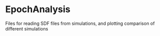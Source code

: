# EpochAnalysis
Files for reading SDF files from simulations, and plotting comparison of different simulations
